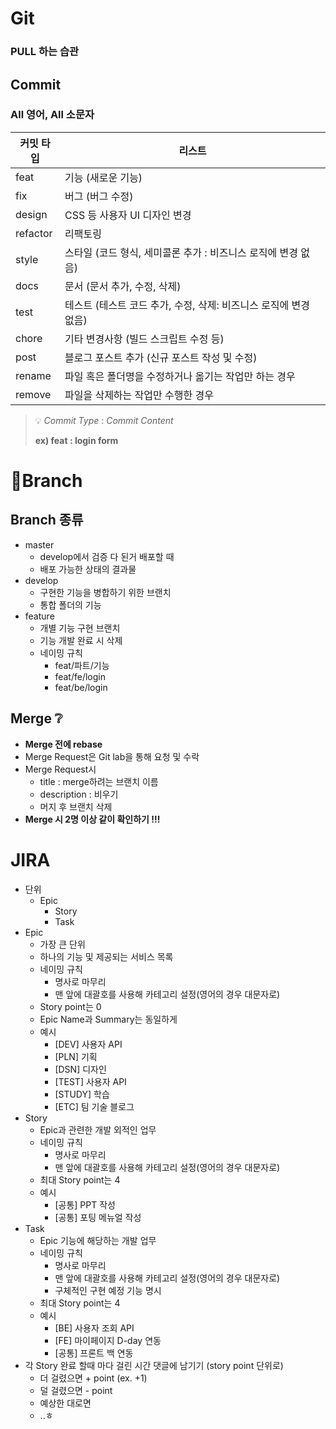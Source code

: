 # Git

### <strong>PULL 하는 습관</strong>

## Commit

### <strong>All 영어, All 소문자</strong>

| 커밋 타입    | 리스트                                     |
| -------- | --------------------------------------- |
| feat     | 기능 (새로운 기능)                             |
| fix      | 버그 (버그 수정)                              |
| design   | CSS 등 사용자 UI 디자인 변경                     |
| refactor | 리팩토링                                    |
| style    | 스타일 (코드 형식, 세미콜론 추가 : 비즈니스 로직에 변경 없음)   |
| docs     | 문서 (문서 추가, 수정, 삭제)                      |
| test     | 테스트 (테스트 코드 추가, 수정, 삭제: 비즈니스 로직에 변경 없음) |
| chore    | 기타 변경사항 (빌드 스크립트 수정 등)                  |
| post     | 블로그 포스트 추가 (신규 포스트 작성 및 수정)             |
| rename   | 파일 혹은 폴더명을 수정하거나 옮기는 작업만 하는 경우          |
| remove   | 파일을 삭제하는 작업만 수행한 경우                     |

> 💡 _Commit Type_ : _Commit Content_
> 
> <strong>ex) feat : login form</strong>

# 🥪Branch

## Branch 종류

- master
  - develop에서 검증 다 된거 배포할 때
  - 배포 가능한 상태의 결과물
- develop
  - 구현한 기능을 병합하기 위한 브랜치
  - 통합 폴더의 기능
- feature
  - 개별 기능 구현 브랜치
  - 기능 개발 완료 시 삭제
  - 네이밍 규칙
    - feat/파트/기능
    - feat/fe/login
    - feat/be/login

## Merge ❔

- <strong>Merge 전에 rebase</strong>
- Merge Request은 Git lab을 통해 요청 및 수락
- Merge Request시
  - title : merge하려는 브랜치 이름
  - description : 비우기
  - 머지 후 브랜치 삭제
- <strong>Merge 시 2명 이상 같이 확인하기 !!!</strong>

# JIRA

- 단위
  - Epic
    - Story
    - Task
- Epic
  - 가장 큰 단위
  - 하나의 기능 및 제공되는 서비스 목록
  - 네이밍 규칙
    - 명사로 마무리
    - 맨 앞에 대괄호를 사용해 카테고리 설정(영어의 경우 대문자로)
  - Story point는 0
  - Epic Name과 Summary는 동일하게
  - 예시
    - [DEV] 사용자 API
    - [PLN] 기획
    - [DSN] 디자인
    - [TEST] 사용자 API
    - [STUDY] 학습
    - [ETC] 팀 기술 블로그
- Story
  - Epic과 관련한 개발 외적인 업무
  - 네이밍 규칙
    - 명사로 마무리
    - 맨 앞에 대괄호를 사용해 카테고리 설정(영어의 경우 대문자로)
  - 최대 Story point는 4
  - 예시
    - [공통] PPT 작성
    - [공통] 포팅 메뉴얼 작성
- Task
  - Epic 기능에 해당하는 개발 업무
  - 네이밍 규칙
    - 명사로 마무리
    - 맨 앞에 대괄호를 사용해 카테고리 설정(영어의 경우 대문자로)
    - 구체적인 구현 예정 기능 명시
  - 최대 Story point는 4
  - 예시
    - [BE] 사용자 조회 API
    - [FE] 마이페이지 D-day 연동
    - [공통] 프론트 백 연동
- 각 Story 완료 할때 마다 걸린 시간 댓글에 남기기 (story point 단위로)
  - 더 걸렸으면 + point (ex. +1)
  - 덜 걸렸으면 - point
  - 예상한 대로면 
  - ..ㅎ
